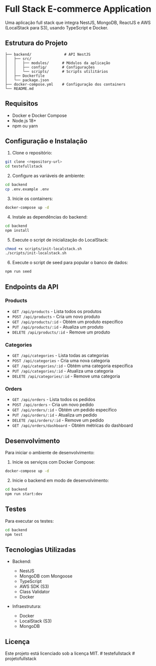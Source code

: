 # Full Stack E-commerce Application

Uma aplicação full stack que integra NestJS, MongoDB, ReactJS e AWS (LocalStack para S3), usando TypeScript e Docker.

## Estrutura do Projeto

```
├── backend/               # API NestJS
│   ├── src/
│   │   ├── modules/      # Módulos da aplicação
│   │   ├── config/       # Configurações
│   │   └── scripts/      # Scripts utilitários
│   ├── Dockerfile
│   └── package.json
├── docker-compose.yml    # Configuração dos containers
└── README.md
```

## Requisitos

- Docker e Docker Compose
- Node.js 18+
- npm ou yarn

## Configuração e Instalação

1. Clone o repositório:
```bash
git clone <repository-url>
cd testefullstack
```

2. Configure as variáveis de ambiente:
```bash
cd backend
cp .env.example .env
```

3. Inicie os containers:
```bash
docker-compose up -d
```

4. Instale as dependências do backend:
```bash
cd backend
npm install
```

5. Execute o script de inicialização do LocalStack:
```bash
chmod +x scripts/init-localstack.sh
./scripts/init-localstack.sh
```

6. Execute o script de seed para popular o banco de dados:
```bash
npm run seed
```

## Endpoints da API

### Products
- `GET /api/products` - Lista todos os produtos
- `POST /api/products` - Cria um novo produto
- `GET /api/products/:id` - Obtém um produto específico
- `PUT /api/products/:id` - Atualiza um produto
- `DELETE /api/products/:id` - Remove um produto

### Categories
- `GET /api/categories` - Lista todas as categorias
- `POST /api/categories` - Cria uma nova categoria
- `GET /api/categories/:id` - Obtém uma categoria específica
- `PUT /api/categories/:id` - Atualiza uma categoria
- `DELETE /api/categories/:id` - Remove uma categoria

### Orders
- `GET /api/orders` - Lista todos os pedidos
- `POST /api/orders` - Cria um novo pedido
- `GET /api/orders/:id` - Obtém um pedido específico
- `PUT /api/orders/:id` - Atualiza um pedido
- `DELETE /api/orders/:id` - Remove um pedido
- `GET /api/orders/dashboard` - Obtém métricas do dashboard

## Desenvolvimento

Para iniciar o ambiente de desenvolvimento:

1. Inicie os serviços com Docker Compose:
```bash
docker-compose up -d
```

2. Inicie o backend em modo de desenvolvimento:
```bash
cd backend
npm run start:dev
```

## Testes

Para executar os testes:

```bash
cd backend
npm test
```

## Tecnologias Utilizadas

- Backend:
  - NestJS
  - MongoDB com Mongoose
  - TypeScript
  - AWS SDK (S3)
  - Class Validator
  - Docker

- Infraestrutura:
  - Docker
  - LocalStack (S3)
  - MongoDB

## Licença

Este projeto está licenciado sob a licença MIT.
#   t e s t e f u l l s t a c k  
 #   p r o j e t o f u l l s t a c k  
 